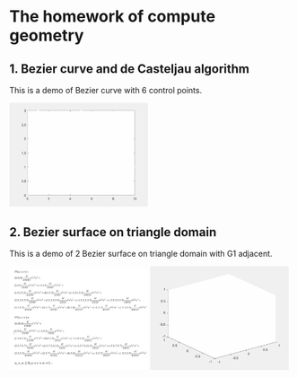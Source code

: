 # The homework of compute geometry
## 1. Bezier curve and de Casteljau algorithm
This is a demo of Bezier curve with 6 control points.
<p float="center">
    <img src="https://github.com/Wanglongke/computational-mathematics/blob/master/compute_geometry/doc/bezier_curve.gif" width="49%"/>
</p>

## 2. Bezier surface on triangle domain
This is a demo of 2 Bezier surface on triangle domain with G1 adjacent.
<p float="center">
    <img src="https://github.com/Wanglongke/computational-mathematics/blob/master/compute_geometry/doc/bezier_triangle_face.png" width="49%"/>
    <img src="https://github.com/Wanglongke/computational-mathematics/blob/master/compute_geometry/doc/bezier_triangle_face.gif" width="49%"/>
</p>
